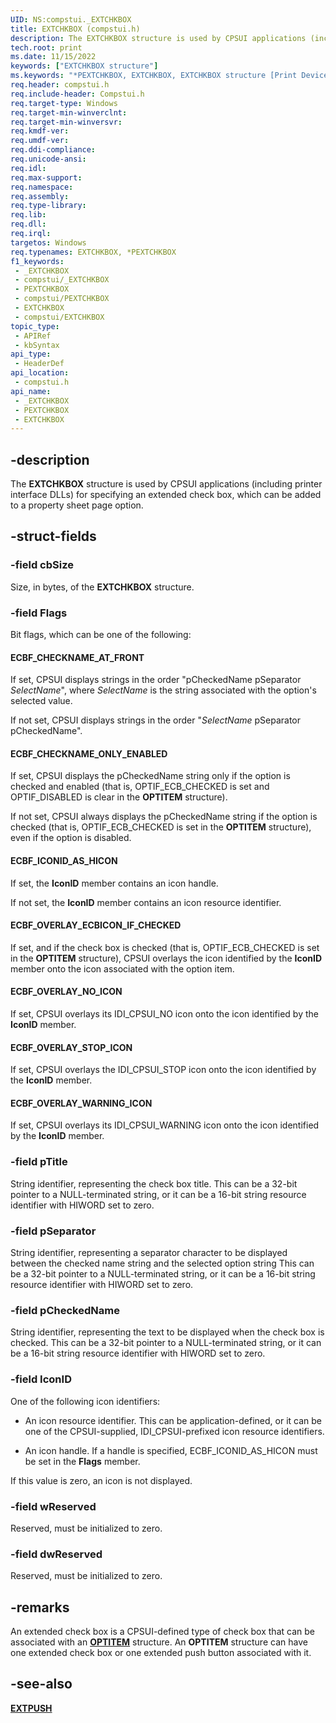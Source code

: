 ```yaml
---
UID: NS:compstui._EXTCHKBOX
title: EXTCHKBOX (compstui.h)
description: The EXTCHKBOX structure is used by CPSUI applications (including printer interface DLLs) for specifying an extended check box, which can be added to a property sheet page option.
tech.root: print
ms.date: 11/15/2022
keywords: ["EXTCHKBOX structure"]
ms.keywords: "*PEXTCHKBOX, EXTCHKBOX, EXTCHKBOX structure [Print Devices], PEXTCHKBOX, PEXTCHKBOX structure pointer [Print Devices], _EXTCHKBOX, compstui/EXTCHKBOX, compstui/PEXTCHKBOX, cpsuifnc_3d620423-7173-4a78-b087-f8f269c5715d.xml, print.extchkbox"
req.header: compstui.h
req.include-header: Compstui.h
req.target-type: Windows
req.target-min-winverclnt: 
req.target-min-winversvr: 
req.kmdf-ver: 
req.umdf-ver: 
req.ddi-compliance: 
req.unicode-ansi: 
req.idl: 
req.max-support: 
req.namespace: 
req.assembly: 
req.type-library: 
req.lib: 
req.dll: 
req.irql: 
targetos: Windows
req.typenames: EXTCHKBOX, *PEXTCHKBOX
f1_keywords:
 - _EXTCHKBOX
 - compstui/_EXTCHKBOX
 - PEXTCHKBOX
 - compstui/PEXTCHKBOX
 - EXTCHKBOX
 - compstui/EXTCHKBOX
topic_type:
 - APIRef
 - kbSyntax
api_type:
 - HeaderDef
api_location:
 - compstui.h
api_name:
 - _EXTCHKBOX
 - PEXTCHKBOX
 - EXTCHKBOX
---
```


## -description

The **EXTCHKBOX** structure is used by CPSUI applications (including printer interface DLLs) for specifying an extended check box, which can be added to a property sheet page option.

## -struct-fields

### -field cbSize

Size, in bytes, of the **EXTCHKBOX** structure.

### -field Flags

Bit flags, which can be one of the following:

#### ECBF_CHECKNAME_AT_FRONT

If set, CPSUI displays strings in the order "pCheckedName pSeparator *SelectName*", where *SelectName* is the string associated with the option's selected value.

If not set, CPSUI displays strings in the order "*SelectName* pSeparator pCheckedName".

#### ECBF_CHECKNAME_ONLY_ENABLED

If set, CPSUI displays the pCheckedName string only if the option is checked and enabled (that is, OPTIF_ECB_CHECKED is set and OPTIF_DISABLED is clear in the **OPTITEM** structure).

If not set, CPSUI always displays the pCheckedName string if the option is checked (that is, OPTIF_ECB_CHECKED is set in the **OPTITEM** structure), even if the option is disabled.

#### ECBF_ICONID_AS_HICON

If set, the **IconID** member contains an icon handle.

If not set, the **IconID** member contains an icon resource identifier.

#### ECBF_OVERLAY_ECBICON_IF_CHECKED

If set, and if the check box is checked (that is, OPTIF_ECB_CHECKED is set in the **OPTITEM** structure), CPSUI overlays the icon identified by the **IconID** member onto the icon associated with the option item.

#### ECBF_OVERLAY_NO_ICON

If set, CPSUI overlays its IDI_CPSUI_NO icon onto the icon identified by the **IconID** member.

#### ECBF_OVERLAY_STOP_ICON

If set, CPSUI overlays the IDI_CPSUI_STOP icon onto the icon identified by the **IconID** member.

#### ECBF_OVERLAY_WARNING_ICON

If set, CPSUI overlays its IDI_CPSUI_WARNING icon onto the icon identified by the **IconID** member.

### -field pTitle

String identifier, representing the check box title. This can be a 32-bit pointer to a NULL-terminated string, or it can be a 16-bit string resource identifier with HIWORD set to zero.

### -field pSeparator

String identifier, representing a separator character to be displayed between the checked name string and the selected option string This can be a 32-bit pointer to a NULL-terminated string, or it can be a 16-bit string resource identifier with HIWORD set to zero.

### -field pCheckedName

String identifier, representing the text to be displayed when the check box is checked. This can be a 32-bit pointer to a NULL-terminated string, or it can be a 16-bit string resource identifier with HIWORD set to zero.

### -field IconID

One of the following icon identifiers:

- An icon resource identifier. This can be application-defined, or it can be one of the CPSUI-supplied, IDI_CPSUI-prefixed icon resource identifiers.

- An icon handle. If a handle is specified, ECBF_ICONID_AS_HICON must be set in the **Flags** member.

If this value is zero, an icon is not displayed.

### -field wReserved

Reserved, must be initialized to zero.

### -field dwReserved

Reserved, must be initialized to zero.

## -remarks

An extended check box is a CPSUI-defined type of check box that can be associated with an [**OPTITEM**](./ns-compstui-_optitem.md) structure. An **OPTITEM** structure can have one extended check box or one extended push button associated with it.

## -see-also

[**EXTPUSH**](./ns-compstui-_extpush.md)